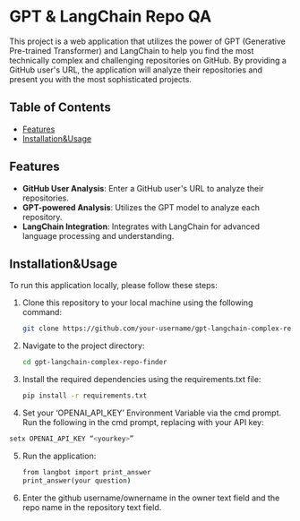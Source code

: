# GPT & LangChain Repo QA

This project is a web application that utilizes the power of GPT (Generative Pre-trained Transformer) and LangChain to help you find the most technically complex and challenging repositories on GitHub. By providing a GitHub user's URL, the application will analyze their repositories and present you with the most sophisticated projects.

## Table of Contents
- [Features](#features)
- [Installation&Usage](#installation&usage)

## Features

- **GitHub User Analysis**: Enter a GitHub user's URL to analyze their repositories.
- **GPT-powered Analysis**: Utilizes the GPT model to analyze each repository.
- **LangChain Integration**: Integrates with LangChain for advanced language processing and understanding.

## Installation&Usage

To run this application locally, please follow these steps:

1. Clone this repository to your local machine using the following command:
   ```bash
   git clone https://github.com/your-username/gpt-langchain-complex-repo-finder.git
   ```

2. Navigate to the project directory:
   ```bash
   cd gpt-langchain-complex-repo-finder
   ```

3. Install the required dependencies using the requirements.txt file:
   ```bash
   pip install -r requirements.txt
   ```

4. Set your ‘OPENAI_API_KEY’ Environment Variable via the cmd prompt. Run the following in the cmd prompt, replacing <yourkey> with your API key:
```bash
setx OPENAI_API_KEY “<yourkey>”
```

5. Run the application:
   ```cmd
   from langbot import print_answer
   print_answer(your question)
   ```
6. Enter the github username/ownername in the owner text field and the repo name in the repository text field. 
